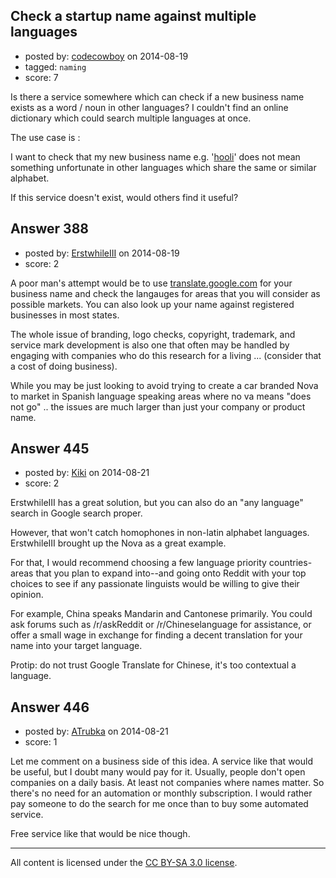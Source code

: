## Check a startup name against multiple languages

- posted by: [codecowboy](https://stackexchange.com/users/26590/codecowboy) on 2014-08-19
- tagged: `naming`
- score: 7

Is there a service somewhere which can check if a new business name exists as a word / noun in other languages? I couldn't find an online dictionary which could search multiple languages at once.

The use case is :

I want to check that my new business name e.g. '[hooli][1]' does not mean something unfortunate in other languages which share the same or similar alphabet.


  [1]: https://en.wikipedia.org/wiki/Silicon_Valley_(TV_series)

If this service doesn't exist, would others find it useful?


## Answer 388

- posted by: [ErstwhileIII](https://stackexchange.com/users/2320529/erstwhileiii) on 2014-08-19
- score: 2

<p>A poor man's attempt would be to use <a href="http://translate.google.com" rel="nofollow">translate.google.com</a> for your business name and check the langauges for areas that you will consider as possible markets. You can also look up your name against registered businesses in most states.</p>

<p>The whole issue of branding, logo checks, copyright, trademark, and service mark development is also one that often may be handled by engaging with companies who do this research for a living ... (consider that a cost of doing business).</p>

<p>While you may be just looking to avoid trying to create a car branded Nova to market in Spanish language speaking areas where no va means "does not go" .. the issues are much larger than just your company or product name.</p>



## Answer 445

- posted by: [Kiki](https://stackexchange.com/users/4922736/kiki) on 2014-08-21
- score: 2

ErstwhileIII has a great solution, but you can also do an "any language" search in Google search proper.

However, that won't catch homophones in non-latin alphabet languages. ErstwhileIII brought up the Nova as a great example.

For that, I would recommend choosing a few language priority countries-areas that you plan to expand into--and going onto Reddit with your top choices to see if any passionate linguists would be willing to give their opinion.

For example, China speaks Mandarin and Cantonese primarily. You could ask forums such as /r/askReddit or /r/Chineselanguage for assistance, or offer a small wage in exchange for finding a decent translation for your name into your target language.

Protip: do not trust Google Translate for Chinese, it's too contextual a language.




## Answer 446

- posted by: [ATrubka](https://stackexchange.com/users/1052629/atrubka) on 2014-08-21
- score: 1

Let me comment on a business side of this idea.
A service like that would be useful, but I doubt many would pay for it.
Usually, people don't open companies on a daily basis. At least not companies where names matter.
So there's no need for an automation or monthly subscription. I would rather pay someone to do the search for me once than to buy some automated service.

Free service like that would be nice though.



---

All content is licensed under the [CC BY-SA 3.0 license](https://creativecommons.org/licenses/by-sa/3.0/).
